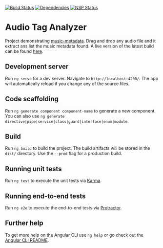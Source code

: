[![Build Status](https://travis-ci.org/Borewit/audio-tag-analyzer.svg?branch=master)](https://travis-ci.org/Borewit/audio-tag-analyzer)
[![Dependencies](https://david-dm.org/Borewit/audio-tag-analyzer.svg)](https://david-dm.org/Borewit/audio-tag-analyzer)
[![NSP Status](https://nodesecurity.io/orgs/borewit/projects/a88dd971-3a40-4396-8057-16afdb6a9ac4/badge)](https://nodesecurity.io/orgs/borewit/projects/a88dd971-3a40-4396-8057-16afdb6a9ac4)

# Audio Tag Analyzer

Project demonstrating [music-metadata](https://github.com/Borewit/music-metadata-browser).
Drag and drop any audio file and it extract ans list the music metadata found.
A live version of the latest build can be found [here](https://audio-tag-analyzer.netlify.com/).

## Development server

Run `ng serve` for a dev server. Navigate to `http://localhost:4200/`. The app will automatically reload if you change any of the source files.

## Code scaffolding

Run `ng generate component component-name` to generate a new component. You can also use `ng generate directive|pipe|service|class|guard|interface|enum|module`.

## Build

Run `ng build` to build the project. The build artifacts will be stored in the `dist/` directory. Use the `--prod` flag for a production build.

## Running unit tests

Run `ng test` to execute the unit tests via [Karma](https://karma-runner.github.io).

## Running end-to-end tests

Run `ng e2e` to execute the end-to-end tests via [Protractor](http://www.protractortest.org/).

## Further help

To get more help on the Angular CLI use `ng help` or go check out the [Angular CLI README](https://github.com/angular/angular-cli/blob/master/README.md).
